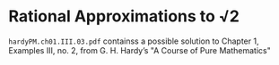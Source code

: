 # Rational Approximations to √2

`hardyPM.ch01.III.03.pdf` containss a possible solution to
Chapter 1, Examples III, no. 2, from G. H. Hardy’s "A Course of Pure Mathematics"
